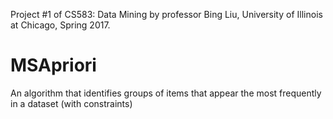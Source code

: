 Project #1 of CS583: Data Mining by professor Bing Liu, University of Illinois at Chicago, Spring 2017.

# MSApriori
An algorithm that identifies groups of items that appear the most frequently in a dataset (with constraints)

